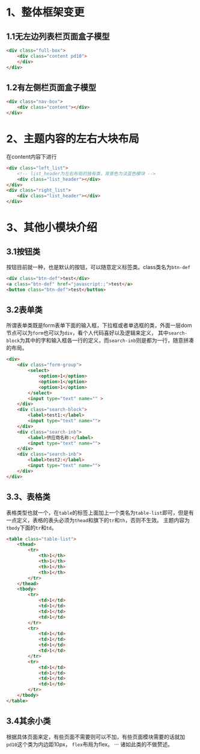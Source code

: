# 1、整体框架变更

## 1.1无左边列表栏页面盒子模型

```html
<div class="full-box">
	<div class="content pd10">
	</div>
</div>
```
## 1.2有左侧栏页面盒子模型
```html
<div class="nav-box">
	<div class="content"></div>
</div>
```

# 2、主题内容的左右大块布局
在content内容下进行
```html
<div class="left_list">
	<!-- list_header为左右布局的独有类，背景色为淡蓝色模块 -->
	<div class="list_header"></div>
</div>
<div class="right_list">
	<div class="list_header"></div>
</div>
```

# 3、其他小模块介绍

## 3.1按钮类
按钮目前就一种，也是默认的按钮，可以随意定义标签类。class类名为`btn-def`
```html
<div class="btn-def">test</div>
<a class="btn-def" href="javascript:;">test</a>
<button class="btn-def">test</button>
```

## 3.2表单类
所谓表单类既是form表单下面的输入框，下拉框或者单选框的类，外面一层dom节点可以为`form`也可以为`div`，看个人代码喜好以及逻辑来定义，
其中`search-block`为其中的字和输入框各一行的定义，而`search-inb`则是都为一行，随意拼凑的布局。
```html
<div>
	<div class="form-group">
		<select>
			<option>1</option>
			<option>1</option>
			<option>1</option>
		</select>
		<input type="text" name="" >
	</div>
	<div class="search-block">
		<label>test1:</label>
		<input type="text" name="">
	</div>
	<div class="search-inb">
		<label>供应商名称:</label>
		<input type="text" name="">
	</div>
	<div class="search-inb">
		<label>test2:</label>
		<input type="text" name="">
	</div>
</div>
```

## 3.3、表格类
表格类型也就一个，在`table`的标签上面加上一个类名为`table-list`即可，但是有一点定义，表格的表头必须为`thead`和旗下的`tr`和`th`，否则不生效。
主题内容为`tbody`下面的`tr`和`td`。

```html
<table class="table-list">
	<thead>
		<tr>
			<th>1</th>
			<th>1</th>
			<th>1</th>
			<th>1</th>
		</tr>
	</thead>
	<tbody>
		<tr>
			<td>1</td>
			<td>1</td>
			<td>1</td>
			<td>1</td>
		</tr>
		<tr>
			<td>1</td>
			<td>1</td>
			<td>1</td>
			<td>1</td>
		</tr>
		<tr>
			<td>1</td>
			<td>1</td>
			<td>1</td>
			<td>1</td>
		</tr>
	</tbody>
</table>
```
## 3.4其余小类
根据具体页面来定，有些页面不需要则可以不加，有些页面模块需要的话就加
`pd10`这个类为内边距10px，
`flex`布局为flex。
···
诸如此类的不做赘述。